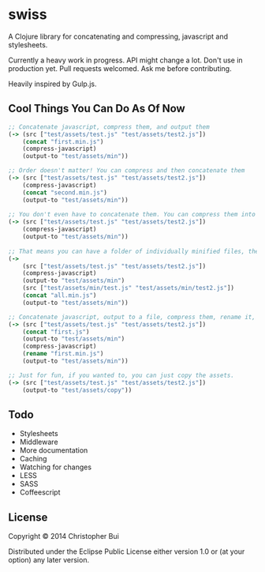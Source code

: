 # swiss

A Clojure library for concatenating and compressing, javascript and stylesheets.

Currently a heavy work in progress. API might change a lot. Don't use in production yet. Pull requests welcomed. Ask me before contributing.

Heavily inspired by Gulp.js.

## Cool Things You Can Do As Of Now

```clojure
;; Concatenate javascript, compress them, and output them
(-> (src ["test/assets/test.js" "test/assets/test2.js"])
    (concat "first.min.js")
    (compress-javascript)
    (output-to "test/assets/min"))

;; Order doesn't matter! You can compress and then concatenate them
(-> (src ["test/assets/test.js" "test/assets/test2.js"])
    (compress-javascript)
    (concat "second.min.js")
    (output-to "test/assets/min"))
    
;; You don't even have to concatenate them. You can compress them into individual files of the same name in the output directory
(-> (src ["test/assets/test.js" "test/assets/test2.js"])
    (compress-javascript)
    (output-to "test/assets/min"))
    
;; That means you can have a folder of individually minified files, then concatenate them all at same time.
(-> 
    (src ["test/assets/test.js" "test/assets/test2.js"])
    (compress-javascript)
    (output-to "test/assets/min")
    (src ["test/assets/min/test.js" "test/assets/min/test2.js"])
    (concat "all.min.js")
    (output-to "test/assets/min"))

;; Concatenate javascript, output to a file, compress them, rename it, and then output it to another file.
(-> (src ["test/assets/test.js" "test/assets/test2.js"])
    (concat "first.js")
    (output-to "test/assets/min")
    (compress-javascript)
    (rename "first.min.js")
    (output-to "test/assets/min"))

;; Just for fun, if you wanted to, you can just copy the assets.
(-> (src ["test/assets/test.js" "test/assets/test2.js"])
    (output-to "test/assets/copy"))    
```

## Todo

* Stylesheets
* Middleware
* More documentation
* Caching
* Watching for changes
* LESS  
* SASS
* Coffeescript

## License

Copyright © 2014 Christopher Bui

Distributed under the Eclipse Public License either version 1.0 or (at
your option) any later version.
